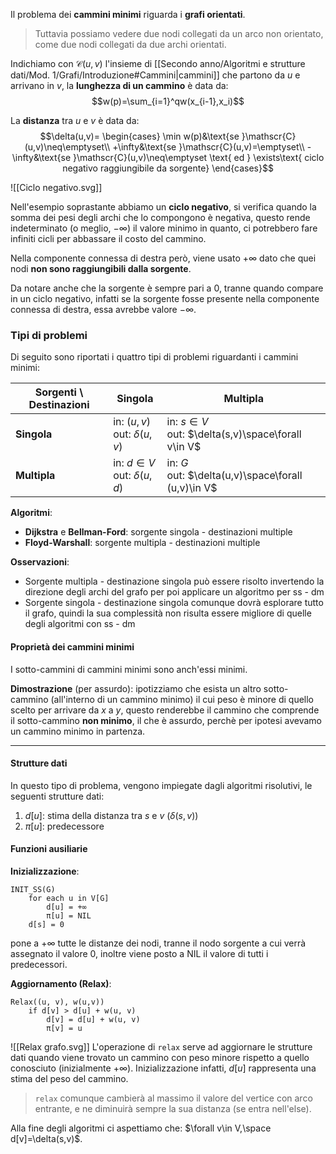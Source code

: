 Il problema dei **cammini minimi** riguarda i **grafi orientati**.
>Tuttavia possiamo vedere due nodi collegati da un arco non orientato, come due nodi collegati da due archi orientati. 

Indichiamo con $\mathscr{C}(u,v)$ l'insieme di [[Secondo anno/Algoritmi e strutture dati/Mod. 1/Grafi/Introduzione#Cammini|cammini]] che partono da $u$ e arrivano in $v$,
la **lunghezza di un cammino** è data da:
$$w(p)=\sum_{i=1}^qw(x_{i-1},x_i)$$

La **distanza** tra $u$ e $v$ è data da:
$$\delta(u,v)=
\begin{cases}
\min w(p)&\text{se }\mathscr{C}(u,v)\neq\emptyset\\
+\infty&\text{se }\mathscr{C}(u,v)=\emptyset\\
-\infty&\text{se }\mathscr{C}(u,v)\neq\emptyset \text{ ed } \exists\text{ ciclo negativo raggiungibile da sorgente}
\end{cases}$$

![[Ciclo negativo.svg]]

Nell'esempio soprastante abbiamo un **ciclo negativo**, si verifica quando la somma dei pesi degli archi che lo compongono è negativa, questo rende indeterminato (o meglio, $-\infty$) il valore minimo in quanto, ci potrebbero fare infiniti cicli per abbassare il costo del cammino.

Nella componente connessa di destra però, viene usato $+\infty$ dato che quei nodi **non sono raggiungibili dalla sorgente**.

Da notare anche che la sorgente è sempre pari a $0$, tranne quando compare in un ciclo negativo, infatti se la sorgente fosse presente nella componente connessa di destra, essa avrebbe valore $-\infty$.

### Tipi di problemi
Di seguito sono riportati i quattro tipi di problemi riguardanti i cammini minimi:

| Sorgenti \ Destinazioni | Singola                            | Multipla                                               |
| ----------------------- | ---------------------------------- | ------------------------------------------------------ |
| **Singola**             | in: $(u,v)$<br>out: $\delta(u,v)$  | in: $s\in V$<br>out: $\delta(s,v)\space\forall v\in V$ |
| **Multipla**            | in: $d\in V$<br>out: $\delta(u,d)$ | in: $G$<br>out: $\delta(u,v)\space\forall (u,v)\in V$  |
**Algoritmi**:
- **Dijkstra** e **Bellman-Ford**: sorgente singola - destinazioni multiple
- **Floyd-Warshall**: sorgente multipla - destinazioni multiple

**Osservazioni**:
- Sorgente multipla - destinazione singola può essere risolto invertendo la direzione degli archi del grafo per poi applicare un algoritmo per ss - dm
- Sorgente singola - destinazione singola comunque dovrà esplorare tutto il grafo, quindi la sua complessità non risulta essere migliore di quelle degli algoritmi con ss - dm

#### Proprietà dei cammini minimi
I sotto-cammini di cammini minimi sono anch'essi minimi.

**Dimostrazione** (per assurdo): ipotizziamo che esista un altro sotto-cammino (all'interno di un cammino minimo) il cui peso è minore di quello scelto per arrivare da $x$ a $y$, questo renderebbe il cammino che comprende il sotto-cammino **non minimo**, il che è assurdo, perchè per ipotesi avevamo un cammino minimo in partenza.

---
#### Strutture dati
In questo tipo di problema, vengono impiegate dagli algoritmi risolutivi, le seguenti strutture dati:
1. $d[u]$: stima della distanza tra $s$ e $v$ ($\delta(s,v)$)
2. $\pi[u]$: predecessore

#### Funzioni ausiliarie

**Inizializzazione**:
```
INIT_SS(G)
	for each u in V[G]
		d[u] = +∞
		π[u] = NIL
	d[s] = 0
```

pone a $+\infty$ tutte le distanze dei nodi, tranne il nodo sorgente a cui verrà assegnato il valore $0$, inoltre viene posto a $\text{NIL}$ il valore di tutti i predecessori.

**Aggiornamento (Relax)**:
```
Relax((u, v), w(u,v))
	if d[v] > d[u] + w(u, v)
		d[v] = d[u] + w(u, v)
		π[v] = u
```

![[Relax grafo.svg]]
L'operazione di `relax` serve ad aggiornare le strutture dati quando viene trovato un cammino con peso minore rispetto a quello conosciuto (inizialmente $+\infty$).
Inizializzazione infatti, $d[u]$ rappresenta una stima del peso del cammino.

>`relax` comunque cambierà al massimo il valore del vertice con arco entrante, e ne diminuirà sempre la sua distanza (se entra nell'else).

Alla fine degli algoritmi ci aspettiamo che: $\forall v\in V,\space d[v]=\delta(s,v)$.

